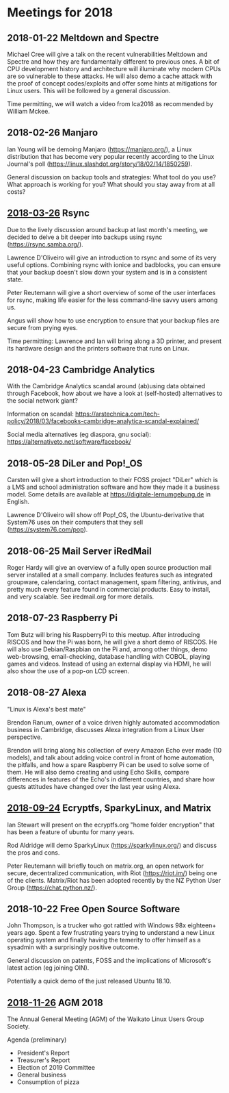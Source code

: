 # Meetings for 2018

## 2018-01-22 Meltdown and Spectre

Michael Cree will give a talk on the recent vulnerabilities Meltdown and Spectre and how they are fundamentally different to previous ones. A bit of CPU development history and architecture will illuminate why modern CPUs are so vulnerable to these attacks. He will also demo a cache attack with the proof of concept codes/exploits and offer some hints at mitigations for Linux users. This will be followed by a general discussion.

Time permitting, we will watch a video from lca2018 as recommended by William Mckee.

## 2018-02-26 Manjaro

Ian Young will be demoing Manjaro (https://manjaro.org/), a Linux distribution that has become very popular recently according to the Linux Journal's poll (https://linux.slashdot.org/story/18/02/14/1850259).

General discussion on backup tools and strategies: What tool do you use? What approach is working for you? What should you stay away from at all costs?

## [2018-03-26](2018-03-26) Rsync

Due to the lively discussion around backup at last month's meeting, we decided to delve a bit deeper into backups using rsync (https://rsync.samba.org/).

Lawrence D'Oliveiro will give an introduction to rsync and some of its very useful options. Combining rsync with ionice and badblocks, you can ensure that your backup doesn't slow down your system and is in a consistent state.

Peter Reutemann will give a short overview of some of the user interfaces for rsync, making life easier for the less command-line savvy users among us.

Angus will show how to use encryption to ensure that your backup files are secure from prying eyes.

Time permitting: Lawrence and Ian will bring along a 3D printer, and present its hardware design and the printers software that runs on Linux.

## 2018-04-23 Cambridge Analytics 

With the Cambridge Analytics scandal around (ab)using data obtained through Facebook, how about we have a look at (self-hosted) alternatives to the social network giant?

Information on scandal:
https://arstechnica.com/tech-policy/2018/03/facebooks-cambridge-analytica-scandal-explained/

Social media alternatives (eg diaspora, gnu social):
https://alternativeto.net/software/facebook/

## 2018-05-28 DiLer and Pop!_OS

Carsten will give a short introduction to their FOSS project "DiLer" which is a LMS and school administration software and how they made it a business model. Some details are available at https://digitale-lernumgebung.de in English.

Lawrence D'Oliveiro will show off Pop!_OS, the Ubuntu-derivative that System76 uses on their computers that they sell (https://system76.com/pop).

## 2018-06-25 Mail Server iRedMail

Roger Hardy will give an overview of a fully open source production mail server installed at a small company. Includes features such as integrated groupware, calendaring, contact management, spam filtering, antivirus, and pretty much every feature found in commercial products. Easy to install, and very scalable. See iredmail.org for more details.

## 2018-07-23 Raspberry Pi

Tom Butz will bring his RaspberryPi to this meetup. After introducing RISCOS and how the Pi was born, he will give a short demo of RISCOS. He will also use Debian/Raspbian on the Pi and, among other things, demo web-browsing, email-checking, database handling with COBOL, playing games and videos. Instead of using an external display via HDMI, he will also show the use of a pop-on LCD screen.

## 2018-08-27 Alexa

"Linux is Alexa's best mate"

Brendon Ranum, owner of a voice driven highly automated accommodation business in Cambridge, discusses Alexa integration from a Linux User perspective.

Brendon will bring along his collection of every Amazon Echo ever made (10 models), and talk about adding voice control in front of home automation, the pitfalls, and how a spare Raspberry Pi can be used to solve some of them. He will also demo creating and using Echo Skills, compare differences in features of the Echo's in different countries, and share how guests attitudes have changed over the last year using Alexa.

## [2018-09-24](2018-09-24) Ecryptfs, SparkyLinux, and Matrix

Ian Stewart will present on the ecryptfs.org "home folder encryption" that has been a feature of ubuntu for many years.

Rod Aldridge will demo SparkyLinux (https://sparkylinux.org/) and discuss the pros and cons.

Peter Reutemann will briefly touch on matrix.org, an open network for secure, decentralized communication, with Riot (https://riot.im/) being one of the clients. Matrix/Riot has been adopted recently by the NZ Python User Group (https://chat.python.nz/).

## 2018-10-22 Free Open Source Software

John Thompson, is a trucker who got rattled with Windows 98x
eighteen+ years ago. Spent a few frustrating years trying to understand
a new Linux operating system and finally having the temerity to offer
himself as a sysadmin with a surprisingly positive outcome.

General discussion on patents, FOSS and the implications of Microsoft's latest action (eg joining OIN).

Potentially a quick demo of the just released Ubuntu 18.10.

## [2018-11-26](2018-11-26) AGM 2018

The Annual General Meeting (AGM) of the Waikato Linux Users Group Society.

Agenda (preliminary)
* President's Report
* Treasurer's Report
* Election of 2019 Committee
* General business
* Consumption of pizza


